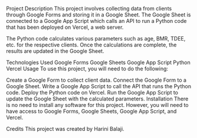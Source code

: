 Project Description
This project involves collecting data from clients through Google Forms and storing it in a Google Sheet. The Google Sheet is connected to a Google App Script which calls an API to run a Python code that has been deployed on Vercel, a web server.

The Python code calculates various parameters such as age, BMR, TDEE, etc. for the respective clients. Once the calculations are complete, the results are updated in the Google Sheet.

Technologies Used
Google Forms
Google Sheets
Google App Script
Python
Vercel
Usage
To use this project, you will need to do the following:

Create a Google Form to collect client data.
Connect the Google Form to a Google Sheet.
Write a Google App Script to call the API that runs the Python code.
Deploy the Python code on Vercel.
Run the Google App Script to update the Google Sheet with the calculated parameters.
Installation
There is no need to install any software for this project. However, you will need to have access to Google Forms, Google Sheets, Google App Script, and Vercel.

Credits
This project was created by Harini Balaji.
